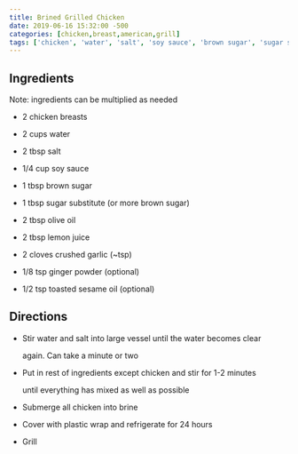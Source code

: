 ```yaml
---
title: Brined Grilled Chicken
date: 2019-06-16 15:32:00 -500
categories: [chicken,breast,american,grill]
tags: ['chicken', 'water', 'salt', 'soy sauce', 'brown sugar', 'sugar substitute', 'olive oil', 'lemon juice', 'garlic', 'ginger powder', 'toasted sesame oil', 'brine']
---
```


## Ingredients



Note: ingredients can be multiplied as needed



-   2 chicken breasts

-   2 cups water

-   2 tbsp salt

-   1/4 cup soy sauce

-   1 tbsp brown sugar

-   1 tbsp sugar substitute (or more brown sugar)

-   2 tbsp olive oil

-   2 tbsp lemon juice

-   2 cloves crushed garlic (\~tsp)

-   1/8 tsp ginger powder (optional)

-   1/2 tsp toasted sesame oil (optional)



## Directions



-   Stir water and salt into large vessel until the water becomes clear

    again. Can take a minute or two

-   Put in rest of ingredients except chicken and stir for 1-2 minutes

    until everything has mixed as well as possible

-   Submerge all chicken into brine

-   Cover with plastic wrap and refrigerate for 24 hours

-   Grill

